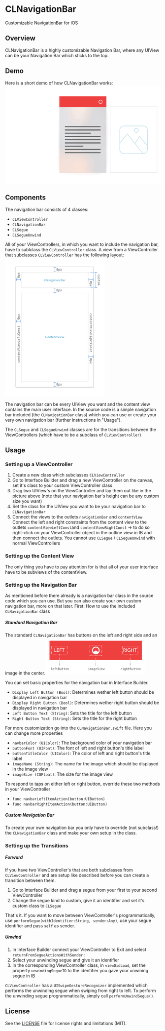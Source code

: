# CLNavigationBar
Customizable NavigationBar for iOS



## Overview
CLNavigationBar is a highly customizable Navigation Bar, where any UIView can be your Navigation Bar which sticks to the top.



## Demo
Here is a short demo of how CLNavigationBar works:
![](Assets/NavbarAnimation.gif)



## Components
The navigation bar consists of 4 classes: 
- `CLViewController`
- `CLNavigationBar`
- `CLSegue`
- `CLSegueUnwind`

All of your ViewControllers, in which you want to include the navigation bar, have to sublclass the `CLViewController` class. 
A view from a ViewController that subclasses `CLViewController` has the following layout:
![](Assets/ViewLayout.png)

The navigation bar can be every UIView you want and the content view contains the main user interface. In the source code is a simple navigation bar included (the `CLNavigationBar` class) which you can use or create your very own navigation bar (further instructions in "Usage").

The `CLSegue` and `CLSegueUnwind` classes are for the transitions between the ViewControllers (which have to be a subclass of `CLViewController`)



## Usage
### Setting up a ViewController
1. Create a new class which subclasses `CLViewController`
2. Go to Interface Builder and drag a new ViewController on the canvas, set it's class to your custom ViewController class
3. Drag two UIView's on the ViewController and lay them out like in the picture above (note that your navigation bar's height can be any custom size you want)
4. Set the class for the UIView you want to be your navigation bar to `CLNavigationBar`
5. Connect the views to the outlets `navigationBar` and `contentView`
   Connect the left and right constraints from the content view to the outlets `contentViewLeftConst`and `contentViewRightConst`
   -> to do so right-click on your ViewController object in the outline view in IB and then connect the outlets.
You cannot use `CLSegue` / `CLSegueUnwind` with normal ViewControllers


### Setting up the Content View
The only thing you have to pay attention for is that all of your user interface have to be subviews of the contentView.


### Setting up the Navigation Bar
As mentioned before there already is a navigation bar class in the source code which you can use. But you can also create your own custom navigation bar, more on that later.
First: How to use the included `CLNavigationBar` class

##### Standard Navigation Bar
The standard `CLNavigationBar` has buttons on the left and right side and an image in the center.
![](Assets/Navbar.png)

You can set basic properties for the navigation bar in Interface Builder.
- `Display Left Button (Bool)`: Determines wether left button should be displayed in navigation bar
- `Display Right Button (Bool)`: Determines wether right button should be displayed in navigation bar
- `Left Button Text (String)`: Sets the title for the left button
- `Right Button Text (String)`: Sets the title for the right button

For more customization go into the `CLNavigationBar.swift` file. Here you can change more properties
- `navbarColor (UIColor)`: The background color of your navigation bar
- `buttonFont (UIFont)`: The font of left and right button's title label
- `buttonTitleColor (UIColor)`: The color of left and right button's title label
- `imageName (String)`: The name for the image which should be displayed in the image view
- `imageSize (CGFloat)`: The size for the image view

To respond to taps on either left or right button, override these two methods in your ViewController
- `func navbarLeftItemAction(button:UIButton)`
- `func navbarRightItemAction(button:UIButton)`

##### Custom Navigation Bar
To create your own navigation bar you only have to override (not subclass!) the `CLNavigationBar` class and make your own setup in the class.



### Setting up the Transitions

##### Forward
If you have two ViewController's that are both subclasses from `CLViewController` and are setup like described before you can create a transition between them.
1. Go to Interface Builder and drag a segue from your first to your second ViewController
2. Change the segue kind to custom, give it an identifier and set it's custom class to `CLSegue`

That's it. If you want to move between ViewController's programmatically, use `performSegue(withIdentifier:String, sender:Any)`, use your segue identifier and pass `self` as sender.


##### Unwind
1. In Interface Builder connect your ViewController to Exit and select `returnFromSegueActionsWithSender:`
2. Select your unwinding segue and give it an identifier
3. In the corresponding ViewController class, in `viewDidLoad`, set the property `unwindingSegueID` to the identifier you gave your unwining segue in IB

`CLViewController` has a `UISwipeGestureRecognizer` implemented which performs the unwinding segue when swiping from right to left. To perform the unwinding segue programmatically, simply call `performUnwindSegue()`.



## License
See the [LICENSE](License.md) file for license rights and limitations (MIT).
